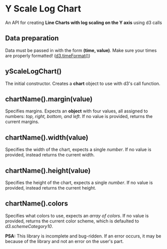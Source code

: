 # Y Scale Log Chart
An API for creating **Line Charts with log scaling on the Y axis** using d3 calls

## Data preparation
Data must be passed in with the form **(time, value)**. Make sure your times are properly formatted! ([d3.timeFormat()](https://github.com/d3/d3-time-format/blob/master/README.md#timeFormat))

## yScaleLogChart()
The initial constructor. Creates a **chart** object to use with d3's call function. 

## chartName().margin(value)
Specifies margins. Expects an **object** with four values, all assigned to numbers: _top, right, bottom, and left_. If no value is provided, returns the current margins.

## chartName().width(value)
Specifies the width of the chart, expects a single _number_. If no value is provided, instead returns the current width.

## chartName().height(value)
Specifies the height of the chart, expects a single _number_. If no value is provided, instead returns the current height.

## chartName().colors
Specifies what colors to use, expects an _array of colors_. If no value is provided, returns the current color scheme, which is defaulted to _d3.schemeCategory10_.

**PSA:** This library is incomplete and bug-ridden. If an error occurs, it may be because of the library and not an error on the user's part.